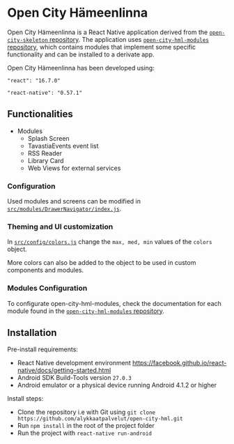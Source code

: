 # Open City Hämeenlinna

Open City Hämeenlinna is a React Native application derived from the [`open-city-skeleton` repository](https://github.com/6aika/open-city-skeleton).
The application uses [`open-city-hml-modules` repository](https://github.com/alykkaatpalvelut/open-city-hml-modules), which contains modules that implement some specific functionality and can be installed to a derivate app.

Open City Hämeenlinna has been developed using:

`"react": "16.7.0"`

`"react-native": "0.57.1"`

## Functionalities
- Modules
  - Splash Screen
  - TavastiaEvents event list
  - RSS Reader
  - Library Card
  - Web Views for external services

### Configuration
Used modules and screens can be modified in [`src/modules/DrawerNavigator/index.js`](../master/src/modules/DrawerNavigator/index.js).

### Theming and UI customization
In [`src/config/colors.js`](../master/src/config/colors.js) change the `max, med, min` values of the `colors` object.

More colors can also be added to the object to be used in custom components and modules.

### Modules Configuration
To configurate open-city-hml-modules, check the documentation for each module found in the [`open-city-hml-modules` repository](https://github.com/alykkaatpalvelut/open-city-hml-modules).

## Installation
Pre-install requirements:
- React Native development environment https://facebook.github.io/react-native/docs/getting-started.html
- Android SDK Build-Tools version `27.0.3`
- Android emulator or a physical device running Android 4.1.2 or higher

Install steps:
- Clone the repository i.e with Git using `git clone https://github.com/alykkaatpalvelut/open-city-hml.git`
- Run `npm install` in the root of the project folder
- Run the project with `react-native run-android`